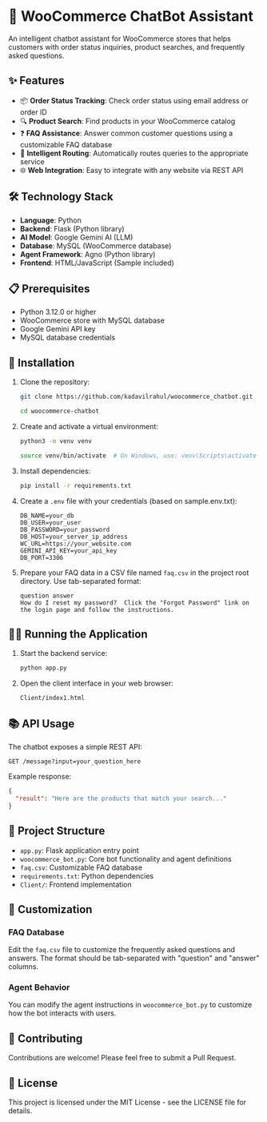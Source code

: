 # 🛒 WooCommerce ChatBot Assistant

An intelligent chatbot assistant for WooCommerce stores that helps customers with order status inquiries, product searches, and frequently asked questions.

## ✨ Features

- 📦 **Order Status Tracking**: Check order status using email address or order ID
- 🔍 **Product Search**: Find products in your WooCommerce catalog
- ❓ **FAQ Assistance**: Answer common customer questions using a customizable FAQ database
- 🧠 **Intelligent Routing**: Automatically routes queries to the appropriate service
- 🌐 **Web Integration**: Easy to integrate with any website via REST API

## 🛠️ Technology Stack

- **Language**: Python
- **Backend**: Flask (Python library)
- **AI Model**: Google Gemini AI (LLM)
- **Database**: MySQL (WooCommerce database)
- **Agent Framework**: Agno (Python library)
- **Frontend**: HTML/JavaScript (Sample included)

## 📋 Prerequisites

- Python 3.12.0 or higher
- WooCommerce store with MySQL database
- Google Gemini API key
- MySQL database credentials

## 🚀 Installation

1. Clone the repository:
   ```bash
   git clone https://github.com/kadavilrahul/woocommerce_chatbot.git
   ```
   ```bash
   cd woocommerce-chatbot
   ```

2. Create and activate a virtual environment:
   ```bash
   python3 -m venv venv
   ```
   ```bash
   source venv/bin/activate  # On Windows, use: venv\Scripts\activate
   ```

3. Install dependencies:
   ```bash
   pip install -r requirements.txt
   ```

4. Create a `.env` file with your credentials (based on sample.env.txt):
   ```
   DB_NAME=your_db
   DB_USER=your_user
   DB_PASSWORD=your_password
   DB_HOST=your_server_ip_address
   WC_URL=https://your_website.com
   GEMINI_API_KEY=your_api_key
   DB_PORT=3306
   ```

5. Prepare your FAQ data in a CSV file named `faq.csv` in the project root directory. Use tab-separated format:
   ```
   question	answer
   How do I reset my password?	Click the "Forgot Password" link on the login page and follow the instructions.
   ```

## 🏃‍♀️ Running the Application

1. Start the backend service:
   ```bash
   python app.py
   ```

2. Open the client interface in your web browser:
   ```
   Client/index1.html
   ```

## 📚 API Usage

The chatbot exposes a simple REST API:

```
GET /message?input=your_question_here
```

Example response:
```json
{
  "result": "Here are the products that match your search..."
}
```

## 📁 Project Structure

- `app.py`: Flask application entry point
- `woocommerce_bot.py`: Core bot functionality and agent definitions
- `faq.csv`: Customizable FAQ database
- `requirements.txt`: Python dependencies
- `Client/`: Frontend implementation

## 🔧 Customization

### FAQ Database
Edit the `faq.csv` file to customize the frequently asked questions and answers. The format should be tab-separated with "question" and "answer" columns.

### Agent Behavior
You can modify the agent instructions in `woocommerce_bot.py` to customize how the bot interacts with users.

## 🤝 Contributing

Contributions are welcome! Please feel free to submit a Pull Request.

## 📄 License

This project is licensed under the MIT License - see the LICENSE file for details.
